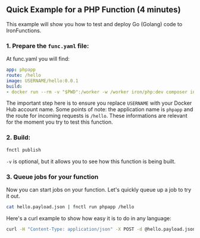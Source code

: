 ## Quick Example for a PHP Function (4 minutes)

This example will show you how to test and deploy Go (Golang) code to IronFunctions.

### 1. Prepare the `func.yaml` file:

At func.yaml you will find:
```yml
app: phpapp
route: /hello
image: USERNAME/hello:0.0.1
build:
- docker run --rm -v "$PWD":/worker -w /worker iron/php:dev composer install
```

The important step here is to ensure you replace `USERNAME` with your Docker Hub account name. Some points of note:
the application name is `phpapp` and the route for incoming requests is `/hello`. These informations are relevant for
the moment you try to test this function.

### 2. Build:

```sh
fnctl publish
```

`-v` is optional, but it allows you to see how this function is being built.

### 3. Queue jobs for your function

Now you can start jobs on your function. Let's quickly queue up a job to try it out.

```sh
cat hello.payload.json | fnctl run phpapp /hello
```

Here's a curl example to show how easy it is to do in any language:

```sh
curl -H "Content-Type: application/json" -X POST -d @hello.payload.json http://localhost:8080/r/phpapp/hello
```